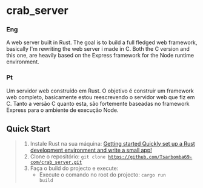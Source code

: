 # crab_server
### Eng
A web server built in Rust. The goal is to build a full fledged web framework, basically I'm rewriting the web server i made in C. Both the C version and this one, are
heavily based on the Express framework for the Node runtime environment.

### Pt
Um servidor web construído em Rust. O objetivo é construir um framework web completo, basicamente estou reescrevendo o servidor web que fiz em C. Tanto a versão C quanto esta, são fortemente baseadas no framework Express para o ambiente de execução Node.

## Quick Start
>
> 1. Instale Rust na sua máquina: [Getting started Quickly set up a Rust development environment and write a small app!](https://www.rust-lang.org/learn/get-started)
> 2. Clone o repositório: <code>git clone <https://github.com/Tsarbomba69-com/crab_server.git></code>
> 3. Faça o build do projecto e execute:
>     - Execute o comando no root do projecto: <code>cargo run build</code>

